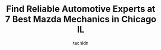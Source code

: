 ---
layout: ampstory
image: https://images.unsplash.com/photo-1494976388531-d1058494cdd8?ixlib=rb-4.0.3&ixid=MnwxMjA3fDB8MHxwaG90by1wYWdlfHx8fGVufDB8fHx8&auto=format&fit=crop&w=640&h=853&q=80
author: techidn
featured: false
description: When it comes to finding reliable automotive experts in Chicago IL, USA, look no further than the 7 best Mazda Mechanic in the area. With their exceptional skills and dedication to providing
title: Find Reliable Automotive Experts at 7 Best Mazda Mechanics in Chicago IL
cover:
   title: Find Reliable Automotive Experts at 7 Best Mazda Mechanics in Chicago IL
   subtitle: Rickpate
   background: https://images.unsplash.com/photo-1494976388531-d1058494cdd8?ixlib=rb-4.0.3&ixid=MnwxMjA3fDB8MHxwaG90by1wYWdlfHx8fGVufDB8fHx8&auto=format&fit=crop&w=640&h=853&q=80

pages: 
 - layout: thirds
   top: <h1>#1 Logan Square Auto Repair</h1>
   bottom: "<p>Out over $2000.00 from Logan Square Auto! I called on Thursday schedule a fuel check valve replacement. Was told to come in Friday. Arrived Friday morning at 8-15 and Nic</p>"
   background: https://www.knot35.com/toplist/wp-content/uploads/2023/06/best-mazda-mechanic-1-in-chicago-il-1685836685.jpeg
   backgroundblur: true
 - layout: thirds
   top: <h1>#2 Midwest Performance Cars</h1>
   bottom: "<p>2105 W Fulton St, Chicago, IL 60612, United States</p>"
   background: https://www.knot35.com/toplist/wp-content/uploads/2023/06/best-mazda-mechanic-2-in-chicago-il-1685836685.jpeg
   cta:
      link: https://www.knot35.com/toplist/find-reliable-automotive-experts-at-7-best-mazda-mechanics-in-chicago-il/
      text: Find Reliable Automotive Experts at 7 Best Mazda Mechanics in Chicago IL
 - layout: thirds
   top: <h1>#3 ABM AUTO SERVICE</h1>
   bottom: "<p>3044 W Montrose Ave, Chicago, IL 60618, United States</p>"
   background: https://www.knot35.com/toplist/wp-content/uploads/2023/06/best-mazda-mechanic-3-in-chicago-il-1685836685.jpeg
   cta:
      link: https://www.knot35.com/toplist/find-reliable-automotive-experts-at-7-best-mazda-mechanics-in-chicago-il/
      text: Find Reliable Automotive Experts at 7 Best Mazda Mechanics in Chicago IL
 - layout: thirds
   top: <h1>#4 Marvins Auto Service</h1>
   bottom: "<p>3020 W Irving Park Rd, Chicago, IL 60618, United States</p>"
   background: https://images.unsplash.com/photo-1614648718611-0635f29016cb?ixlib=rb-4.0.3&ixid=MnwxMjA3fDB8MHxwaG90by1wYWdlfHx8fGVufDB8fHx8&auto=format&fit=crop&w=640&h=853&q=80
   cta:
      link: https://www.knot35.com/toplist/find-reliable-automotive-experts-at-7-best-mazda-mechanics-in-chicago-il/
      text: Find Reliable Automotive Experts at 7 Best Mazda Mechanics in Chicago IL
 - layout: thirds
   top: <h1>#5 Oscars Auto Body and Mechanical</h1>
   bottom: "<p>4227 N Elston Ave, Chicago, IL 60618, United States</p>"
   background: https://plus.unsplash.com/premium_photo-1664640458616-3c74f8cb4589?ixlib=rb-4.0.3&ixid=MnwxMjA3fDB8MHxwaG90by1wYWdlfHx8fGVufDB8fHx8&auto=format&fit=crop&w=640&h=853&q=80
   cta:
      link: https://www.knot35.com/toplist/find-reliable-automotive-experts-at-7-best-mazda-mechanics-in-chicago-il/
      text: Find Reliable Automotive Experts at 7 Best Mazda Mechanics in Chicago IL
 - layout: thirds
   top: <h1>#6 A-K Auto Mechanic & Body Shop</h1>
   bottom: "<p>2515 S Halsted St, Chicago, IL 60608, United States</p>"
   background: https://images.unsplash.com/photo-1620421680010-0766ff230392?ixlib=rb-4.0.3&ixid=MnwxMjA3fDB8MHxwaG90by1wYWdlfHx8fGVufDB8fHx8&auto=format&fit=crop&w=640&h=853&q=80
   cta:
      link: https://www.knot35.com/toplist/find-reliable-automotive-experts-at-7-best-mazda-mechanics-in-chicago-il/
      text: Find Reliable Automotive Experts at 7 Best Mazda Mechanics in Chicago IL
 - layout: thirds
   top: <h1>#7 Arkadia Auto Repair</h1>
   bottom: "<p>5655 W Grand Ave, Chicago, IL 60639, United States</p>"
   background: https://images.unsplash.com/photo-1546497974-b213c9efb599?ixlib=rb-4.0.3&ixid=MnwxMjA3fDB8MHxwaG90by1wYWdlfHx8fGVufDB8fHx8&auto=format&fit=crop&w=640&h=853&q=80
   cta:
      link: https://www.knot35.com/toplist/find-reliable-automotive-experts-at-7-best-mazda-mechanics-in-chicago-il/
      text: Find Reliable Automotive Experts at 7 Best Mazda Mechanics in Chicago IL
 - layout: thirds
   middle: Continue reading...
   background: https://images.unsplash.com/photo-1602536052359-ef94c21c5948?ixlib=rb-4.0.3&ixid=MnwxMjA3fDB8MHxwaG90by1wYWdlfHx8fGVufDB8fHx8&auto=format&fit=crop&w=640&h=853&q=80
   cta:
      link: https://www.knot35.com/toplist/find-reliable-automotive-experts-at-7-best-mazda-mechanics-in-chicago-il/
      text: Find Reliable Automotive Experts at 7 Best Mazda Mechanics in Chicago IL
      
---